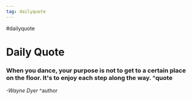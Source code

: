 ```yaml
---
tag: dailyquote
---
```


#dailyquote

# Daily Quote

### When you dance, your purpose is not to get to a certain place on the floor. It's to enjoy each step along the way. ^quote
*-Wayne Dyer* ^author
